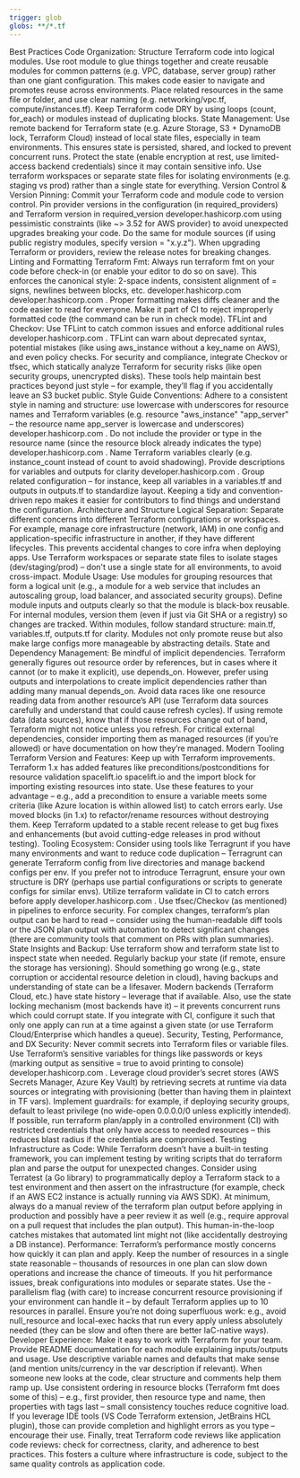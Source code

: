 ```yaml
---
trigger: glob
globs: **/*.tf
---
```


Best Practices
Code Organization: Structure Terraform code into logical modules. Use root module to glue things together and create reusable modules for common patterns (e.g. VPC, database, server group) rather than one giant configuration. This makes code easier to navigate and promotes reuse across environments. Place related resources in the same file or folder, and use clear naming (e.g. networking/vpc.tf, compute/instances.tf). Keep Terraform code DRY by using loops (count, for_each) or modules instead of duplicating blocks.
State Management: Use remote backend for Terraform state (e.g. Azure Storage, S3 + DynamoDB lock, Terraform Cloud) instead of local state files, especially in team environments. This ensures state is persisted, shared, and locked to prevent concurrent runs. Protect the state (enable encryption at rest, use limited-access backend credentials) since it may contain sensitive info. Use terraform workspaces or separate state files for isolating environments (e.g. staging vs prod) rather than a single state for everything.
Version Control & Version Pinning: Commit your Terraform code and module code to version control. Pin provider versions in the configuration (in required_providers) and Terraform version in required_version
developer.hashicorp.com
 using pessimistic constraints (like ~> 3.52 for AWS provider) to avoid unexpected upgrades breaking your code. Do the same for module sources (if using public registry modules, specify version = "x.y.z"). When upgrading Terraform or providers, review the release notes for breaking changes.
Linting and Formatting
Terraform Fmt: Always run terraform fmt on your code before check-in (or enable your editor to do so on save). This enforces the canonical style: 2-space indents, consistent alignment of = signs, newlines between blocks, etc.
developer.hashicorp.com
developer.hashicorp.com
. Proper formatting makes diffs cleaner and the code easier to read for everyone. Make it part of CI to reject improperly formatted code (the command can be run in check mode).
TFLint and Checkov: Use TFLint to catch common issues and enforce additional rules
developer.hashicorp.com
. TFLint can warn about deprecated syntax, potential mistakes (like using aws_instance without a key_name on AWS), and even policy checks. For security and compliance, integrate Checkov or tfsec, which statically analyze Terraform for security risks (like open security groups, unencrypted disks). These tools help maintain best practices beyond just style – for example, they’ll flag if you accidentally leave an S3 bucket public.
Style Guide Conventions: Adhere to a consistent style in naming and structure: use lowercase with underscores for resource names and Terraform variables (e.g. resource "aws_instance" "app_server" – the resource name app_server is lowercase and underscores)
developer.hashicorp.com
. Do not include the provider or type in the resource name (since the resource block already indicates the type)
developer.hashicorp.com
. Name Terraform variables clearly (e.g. instance_count instead of count to avoid shadowing). Provide descriptions for variables and outputs for clarity
developer.hashicorp.com
. Group related configuration – for instance, keep all variables in a variables.tf and outputs in outputs.tf to standardize layout. Keeping a tidy and convention-driven repo makes it easier for contributors to find things and understand the configuration.
Architecture and Structure
Logical Separation: Separate different concerns into different Terraform configurations or workspaces. For example, manage core infrastructure (network, IAM) in one config and application-specific infrastructure in another, if they have different lifecycles. This prevents accidental changes to core infra when deploying apps. Use Terraform workspaces or separate state files to isolate stages (dev/staging/prod) – don't use a single state for all environments, to avoid cross-impact.
Module Usage: Use modules for grouping resources that form a logical unit (e.g., a module for a web service that includes an autoscaling group, load balancer, and associated security groups). Define module inputs and outputs clearly so that the module is black-box reusable. For internal modules, version them (even if just via Git SHA or a registry) so changes are tracked. Within modules, follow standard structure: main.tf, variables.tf, outputs.tf for clarity. Modules not only promote reuse but also make large configs more manageable by abstracting details.
State and Dependency Management: Be mindful of implicit dependencies. Terraform generally figures out resource order by references, but in cases where it cannot (or to make it explicit), use depends_on. However, prefer using outputs and interpolations to create implicit dependencies rather than adding many manual depends_on. Avoid data races like one resource reading data from another resource’s API (use Terraform data sources carefully and understand that could cause refresh cycles). If using remote data (data sources), know that if those resources change out of band, Terraform might not notice unless you refresh. For critical external dependencies, consider importing them as managed resources (if you’re allowed) or have documentation on how they’re managed.
Modern Tooling
Terraform Version and Features: Keep up with Terraform improvements. Terraform 1.x has added features like preconditions/postconditions for resource validation
spacelift.io
spacelift.io
 and the import block for importing existing resources into state. Use these features to your advantage – e.g., add a precondition to ensure a variable meets some criteria (like Azure location is within allowed list) to catch errors early. Use moved blocks (in 1.x) to refactor/rename resources without destroying them. Keep Terraform updated to a stable recent release to get bug fixes and enhancements (but avoid cutting-edge releases in prod without testing).
Tooling Ecosystem: Consider using tools like Terragrunt if you have many environments and want to reduce code duplication – Terragrunt can generate Terraform config from live directories and manage backend configs per env. If you prefer not to introduce Terragrunt, ensure your own structure is DRY (perhaps use partial configurations or scripts to generate configs for similar envs). Utilize terraform validate in CI to catch errors before apply
developer.hashicorp.com
. Use tfsec/Checkov (as mentioned) in pipelines to enforce security. For complex changes, terraform’s plan output can be hard to read – consider using the human-readable diff tools or the JSON plan output with automation to detect significant changes (there are community tools that comment on PRs with plan summaries).
State Insights and Backup: Use terraform show and terraform state list to inspect state when needed. Regularly backup your state (if remote, ensure the storage has versioning). Should something go wrong (e.g., state corruption or accidental resource deletion in cloud), having backups and understanding of state can be a lifesaver. Modern backends (Terraform Cloud, etc.) have state history – leverage that if available. Also, use the state locking mechanism (most backends have it) – it prevents concurrent runs which could corrupt state. If you integrate with CI, configure it such that only one apply can run at a time against a given state (or use Terraform Cloud/Enterprise which handles a queue).
Security, Testing, Performance, and DX
Security: Never commit secrets into Terraform files or variable files. Use Terraform’s sensitive variables for things like passwords or keys (marking output as sensitive = true to avoid printing to console)
developer.hashicorp.com
. Leverage cloud provider’s secret stores (AWS Secrets Manager, Azure Key Vault) by retrieving secrets at runtime via data sources or integrating with provisioning (better than having them in plaintext in TF vars). Implement guardrails: for example, if deploying security groups, default to least privilege (no wide-open 0.0.0.0/0 unless explicitly intended). If possible, run terraform plan/apply in a controlled environment (CI) with restricted credentials that only have access to needed resources – this reduces blast radius if the credentials are compromised.
Testing Infrastructure as Code: While Terraform doesn’t have a built-in testing framework, you can implement testing by writing scripts that do terraform plan and parse the output for unexpected changes. Consider using Terratest (a Go library) to programmatically deploy a Terraform stack to a test environment and then assert on the infrastructure (for example, check if an AWS EC2 instance is actually running via AWS SDK). At minimum, always do a manual review of the terraform plan output before applying in production and possibly have a peer review it as well (e.g., require approval on a pull request that includes the plan output). This human-in-the-loop catches mistakes that automated lint might not (like accidentally destroying a DB instance).
Performance: Terraform’s performance mostly concerns how quickly it can plan and apply. Keep the number of resources in a single state reasonable – thousands of resources in one plan can slow down operations and increase the chance of timeouts. If you hit performance issues, break configurations into modules or separate states. Use the -parallelism flag (with care) to increase concurrent resource provisioning if your environment can handle it – by default Terraform applies up to 10 resources in parallel. Ensure you’re not doing superfluous work: e.g., avoid null_resource and local-exec hacks that run every apply unless absolutely needed (they can be slow and often there are better IaC-native ways).
Developer Experience: Make it easy to work with Terraform for your team. Provide README documentation for each module explaining inputs/outputs and usage. Use descriptive variable names and defaults that make sense (and mention units/currency in the var description if relevant). When someone new looks at the code, clear structure and comments help them ramp up. Use consistent ordering in resource blocks (Terraform fmt does some of this) – e.g., first provider, then resource type and name, then properties with tags last – small consistency touches reduce cognitive load. If you leverage IDE tools (VS Code Terraform extension, JetBrains HCL plugin), those can provide completion and highlight errors as you type – encourage their use. Finally, treat Terraform code reviews like application code reviews: check for correctness, clarity, and adherence to best practices. This fosters a culture where infrastructure is code, subject to the same quality controls as application code.